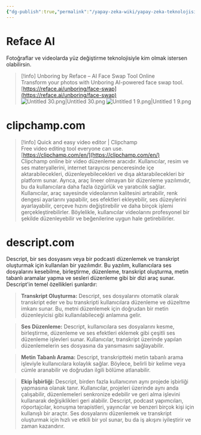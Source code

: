 ```yaml
---
{"dg-publish":true,"permalink":"/yapay-zeka-wiki/yapay-zeka-teknolojisi-ile-yazi-duezenler-gibi-video-editi-yapimi/"}
---
```


# Reface AI
Fotoğraflar ve videolarda yüz değiştirme teknolojisiyle kim olmak istersen olabilirsin.

> [!info] Unboring by Reface – AI Face Swap Tool Online  
> Transform your photos with Unboring AI-powered face swap tool.  
> [https://reface.ai/unboring/face-swap](https://reface.ai/unboring/face-swap)  
![Untitled 30.png|Untitled 30.png](/img/user/Assets/Untitled%2030.png)
![Untitled 1 9.png|Untitled 1 9.png](/img/user/Assets/Untitled%201%209.png)
# clipchamp.com

> [!info] Quick and easy video editor | Clipchamp  
> Free video editing tool everyone can use.  
> [https://clipchamp.com/en/](https://clipchamp.com/en/)  
Clipchamp online bir video düzenleme aracıdır. Kullanıcılar, resim ve ses materyallerini, internet tarayıcısı penceresinde içe aktarabilecekleri, düzenleyebilecekleri ve dışa aktarabilecekleri bir platform sunar. Ayrıca, araç lineer olmayan bir düzenleme yazılımıdır, bu da kullanıcılara daha fazla özgürlük ve yaratıcılık sağlar. Kullanıcılar, araç sayesinde videolarının kalitesini artırabilir, renk dengesi ayarlarını yapabilir, ses efektleri ekleyebilir, ses düzeylerini ayarlayabilir, çerçeve hızını değiştirebilir ve daha birçok işlemi gerçekleştirebilirler. Böylelikle, kullanıcılar videolarını profesyonel bir şekilde düzenleyebilir ve beğenilerine uygun hale getirebilirler.
# **descript.com**
Descript, bir ses dosyasını veya bir podcasti düzenlemek ve transkript oluşturmak için kullanılan bir yazılımdır. Bu yazılım, kullanıcılara ses dosyalarını kesebilme, birleştirme, düzenleme, transkript oluşturma, metin tabanlı aramalar yapma ve sesleri düzenleme gibi bir dizi araç sunar. Descript'in temel özellikleri şunlardır:

> **Transkript Oluşturma:** Descript, ses dosyalarını otomatik olarak transkript eder ve bu transkripti kullanıcılara düzenleme ve düzeltme imkanı sunar. Bu, metni düzenlemek için doğrudan bir metin düzenleyicisi gibi kullanılabileceği anlamına gelir.

> **Ses Düzenleme:** Descript, kullanıcılara ses dosyalarını kesme, birleştirme, düzenleme ve ses efektleri eklemek gibi çeşitli ses düzenleme işlevleri sunar. Kullanıcılar, transkript üzerinde yapılan düzenlemelerin ses dosyasına da yansımasını sağlayabilir.

> **Metin Tabanlı Arama:** Descript, transkriptteki metin tabanlı arama işleviyle kullanıcılara kolaylık sağlar. Böylece, belirli bir kelime veya cümle aranabilir ve doğrudan ilgili bölüme atlanabilir.

> **Ekip İşbirliği:** Descript, birden fazla kullanıcının aynı projede işbirliği yapmasına olanak tanır. Kullanıcılar, projeleri üzerinde aynı anda çalışabilir, düzenlemeleri senkronize edebilir ve geri alma işlevini kullanarak değişiklikleri geri alabilir.
Descript, podcast yapımcıları, röportajcılar, konuşma terapistleri, yayıncılar ve benzeri birçok kişi için kullanışlı bir araçtır. Ses dosyalarını düzenlemek ve transkript oluşturmak için hızlı ve etkili bir yol sunar, bu da iş akışını iyileştirir ve zaman kazandırır.
